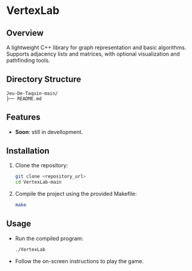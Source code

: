 # VertexLab

## Overview
A lightweight C++ library for graph representation and basic algorithms. Supports adjacency lists and matrices, with optional visualization and pathfinding tools.

## Directory Structure
    Jeu-De-Taquin-main/
    ├── README.md

## Features
- **Soon**: still in devellopment.

## Installation
1. Clone the repository:
    ```sh
    git clone <repository_url>
    cd VertexLab-main
    ```
2. Compile the project using the provided Makefile:
    ```sh
    make
    ```

## Usage
- Run the compiled program:
    ```sh
    ./VertexLab
    ```
- Follow the on-screen instructions to play the game.
